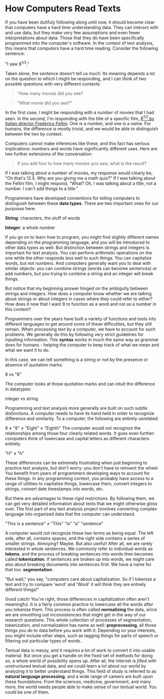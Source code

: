 # How Computers Read Texts

If you have been dutifuly following along until now, it should become clear that computers have a hard time understanding data. They can interact with and use data, but they make very few assumptions and even fewer interpretations about data. Those that they do have been specifically programmed into the computer's software. In the context of text analysis, this means that computers have a hard time reading. Consider the following sentence:

"I saw 8<sup>1/2</sup>."

Taken alone, the sentence doesn't tell us much. Its meaning depends a lot on the question to which I might be responding, and I can think of two possible questions with very different contexts:

> "How many movies did you see?

> "What movie did you see?"

In the first case, I might be responding with a number of movies that I had seen. In the second, I'm responding with the title of a specific film, [*8<sup>1/2</sup>* by Italian director Frederico Fellini](https://en.wikipedia.org/wiki/8%C2%BD). One is a number, and one is a name. For humans, the difference is mostly trivial, and we would be able to distinguish between the two by context. 

Computers cannot make inferences like these, and this fact has serious implications: numbers and words have significantly different uses. Here are two further extensions of the conversation:

> If you add four to how many movies you saw, what is the result?

If I was talking about a number of movies, my response would clearly be, "Oh that's 12.5. Why are you giving me a math quiz?" If I was talking about the Fellini film, I might respond, "What? Oh, I was talking about a title, not a number. I can't add things to a title."

Programmers have developed conventions for telling computers to distinguish between these **data types**.  There are two important ones for our purposes here:

**String**: characters, the stuff of words

**Integer**: a whole number

If you go on to learn how to program, you might find slightly different names depending on the programming language, and you will be introduced to other data types as well. But distinction between strings and integers is important for text analysis. You can perform arithmetic operations on the one while the other responds less well to such things. You can capitalize words, but not numbers. And computers generally want you to deal with similar objects: you can combine strings (words can become sentences) or add numbers, but you trying to combine a string and an integer will break things.

But notice that my beginning answer hinged on the ambiguity between strings and integers. How does a computer know whether we are talking about strings or about integers in cases where they could refer to either? How does it now that I want 8 to function as a word and not as a number in this context?

Programmers over the years have built a variety of functions and tools into different languages to get around some of these difficulties, but they still remain. When processing text by a computer, we have to account for such problems. We generally do this by following very strict guidelines for inputting information. This **syntax** works in much the same way as grammar does for humans - helping the computer to keep track of what we mean and what we want it to do. 

In this case, we can tell something is a string or not by the presence or absence of quotation marks:

8 vs "8"

The computer looks at those quotation marks and can intuit the difference in datatypes: 

integer vs string

Programming and text analysis more generally are built on such subtle distinctions. A computer needs to have its hand held in order to recognize difference and similarity. To a computer, the following are entirely unrelated:

8 ≠ "8" ≠ "Eight" ≠ "Eighth"
The computer would not recognize the relationships among those four clearly related words. It goes even further: computers think of lowercase and capital letters as different characters entirely. 

"H" ≠ "h"

These differences can be extremely frustrating when just beginning to practice text analysis, but don't worry: you don't have to reinvent the wheel. You benefit from years of programmers developing ways to account for these things. In any programming context, you probably have access to a range of utilities to capitalize things, lowercase them, convert integers to strings, convert date timestamps into words, etc. 

But there are advantages to these rigid restrictions. By following them, we can get very detailed information about texts that we might otherwise gloss over. The first part of any text analysis project involves converting complex language into organized data that the computer can understand. 

"This is a sentence" ≠ "This" "is" "a" "sentence"

A computer would not recognize these two terms as being equal. The left side, after all, contains spaces, and the right side contains a series of smaller strings. Annoying? Maybe. But also useful! After all, we are rarely interested in whole sentences. We commonly refer to individual words as **tokens**, and the process of breaking sentences into words then becomes called **tokenization**. If sentences are broken up into words, we might care also about breaking documents into sentences first. We have a name for that too: **segmentation**.

"But wait," you say, "computers care about capitalization. So if I tokenize a text and try to compare 'word' and 'Word' it will think they are entirely different things!" 

Good catch! You're right, those differences in capitalization often aren't meaningful. It is a fairly common practice to lowercase all the words after you tokenize them. This process is often called **normalizing** the data, since we are smoothing out inconsistencies that might get in the way of our research questions. This whole collection of processes of segmentation, tokenization, and normalization has name as well: **preprocessing**, all those things you do to data before you work with it. Depending on your interests, you might include other steps, such as tagging things for parts of speech or filtering out particular types of words.

Textual data is messy, and it requires a lot of work to convert it into usable material. But once you get a handle on the fixed set of methods for doing so, a whole world of possibility opens up. After all, the internet is *filled* with unstructured textual data, and we could learn a lot about our world by analyzing it to better understand things. This field of study is referred to as **natural language processing**, and a wide range of careers are built upon these foundations. From the sciences, medicine, government, and many more, the world needs people able to make sense of our textual world. You could be one of them.

